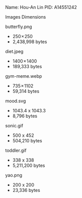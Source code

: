 Name: Hou-An Lin
PID: A14551242

Images Dimensions

butterfly.png
- 250 × 250
- 2,438,998 bytes

diet.jpeg
- 1400 × 1400
- 189,333 bytes

gym-meme.webp
- 735 × 1102
- 59,314 bytes

mood.svg
- 1043.4 x 1043.3
- 8,796 bytes

sonic.gif
- 500 x 452
- 504,210 bytes

toddler.gif
- 338 x 338
- 5,211,200 bytes

yao.png
- 200 x 200
- 23,336 bytes
